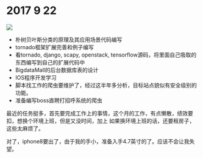 # 2017 9 22
![](https://timgsa.baidu.com/timg?image&quality=80&size=b9999_10000&sec=1506029151077&di=52fb6dba5ed37e405884fea2814c1010&imgtype=0&src=http%3A%2F%2Fpic36.nipic.com%2F20131130%2F4499633_224250411000_2.jpg)

- 朴树贝叶斯分类的原理及其应用场景代码编写
- tornado框架扩展完善和例子编写
- 看tornado, django, scapy, openstack, tensorflow源码，将里面自己吸取的东西编写到自己的扩展代码中
- BigdataMall的后台数据库表的设计
- IOS程序开发学习
- 脚本找工作的爬虫要维护了，经过这半年多分析，目标站点貌似有安全级别的功能。
- 准备编写boss直聘打招呼系统的爬虫

最近的任务挺多，首先要完成工作上的事情，这个月的工作，有点懒散，绩效要扣，想换个环境上班，但是又没时间，加上
如果换环境上班的话，还要租房子，这些太麻烦了。

对了，iphone8要出了，由于我的手小，准备入手4.7英寸的了。应该不会让我失望。